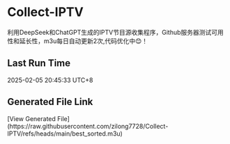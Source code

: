 # Collect-IPTV
利用DeepSeek和ChatGPT生成的IPTV节目源收集程序，Github服务器测试可用性和延长性，m3u每日自动更新2次,代码优化中😊！
## Last Run Time
<!-- Last Run Time --> 2025-02-05 20:45:33 UTC+8

## Generated File Link
<!-- Generated File Link --> [View Generated File](https://raw.githubusercontent.com/zilong7728/Collect-IPTV/refs/heads/main/best_sorted.m3u)
